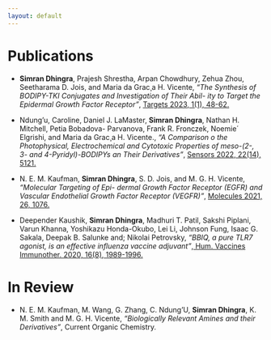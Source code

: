 ```yaml
---
layout: default
---
```


# Publications

- **Simran Dhingra**, Prajesh Shrestha, Arpan Chowdhury, Zehua Zhou, Seetharama D. Jois, and Maria da Grac¸a H. Vicente, _“The Synthesis of BODIPY-TKI Conjugates and Investigation of Their Abil- ity to Target the Epidermal Growth Factor Receptor”_, [Targets 2023, 1(1), 48-62.](https://www.mdpi.com/2813-3137/1/1/5)

- Ndung’u, Caroline, Daniel J. LaMaster, **Simran Dhingra**, Nathan H. Mitchell, Petia Bobadova- Parvanova, Frank R. Fronczek, Noemie´ Elgrishi, and Maria da Grac¸a H. Vicente., _“A Comparison o the Photophysical, Electrochemical and Cytotoxic Properties of meso-(2-, 3- and 4-Pyridyl)-BODIPYs an Their Derivatives”_, [Sensors 2022, 22(14), 5121.](https://www.mdpi.com/1424-8220/22/14/5121)

- N. E. M. Kaufman, **Simran Dhingra**, S. D. Jois, and M. G. H. Vicente, _“Molecular Targeting of Epi- dermal Growth Factor Receptor (EGFR) and Vascular Endothelial Growth Factor Receptor (VEGFR)”_, [Molecules 2021, 26, 1076.](https://pubmed.ncbi.nlm.nih.gov/33670650/)

- Deepender Kaushik, **Simran Dhingra**, Madhuri T. Patil, Sakshi Piplani, Varun Khanna, Yoshikazu Honda-Okubo, Lei Li, Johnson Fung, Isaac G. Sakala, Deepak B. Salunke and; Nikolai Petrovsky, _“BBIQ, a pure TLR7 agonist, is an effective influenza vaccine adjuvant”_,[ Hum. Vaccines Immunother. 2020, 16(8), 1989-1996.](https://www.frontiersin.org/article/10.3389/fmech.2021.779098)

# In Review

 - N. E. M. Kaufman, M. Wang, G. Zhang, C. Ndung’U, **Simran Dhingra**, K. M. Smith and M. G. H. Vicente, _“Biologically Relevant Amines and their Derivatives”_, Current Organic Chemistry.
